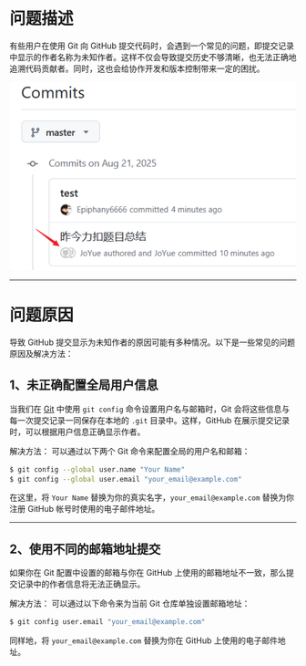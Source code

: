 # 问题描述

有些用户在使用 Git 向 GitHub 提交代码时，会遇到一个常见的问题，即提交记录中显示的作者名称为未知作者。这样不仅会导致提交历史不够清晰，也无法正确地追溯代码贡献者。同时，这也会给协作开发和版本控制带来一定的困扰。

![1755744036067](./assets/1755744036067.png)

---

# 问题原因

导致 GitHub 提交显示为未知作者的原因可能有多种情况。以下是一些常见的问题原因及解决方法：

## 1、未正确配置全局用户信息

当我们在 [Git](https://deepinout.com/git/git-top-tutorials/1696390559_j_git.html) 中使用 `git config` 命令设置用户名与邮箱时，Git 会将这些信息与每一次提交记录一同保存在本地的 `.git` 目录中。这样，GitHub 在展示提交记录时，可以根据用户信息正确显示作者。

解决方法：
可以通过以下两个 Git 命令来配置全局的用户名和邮箱：

```bash
$ git config --global user.name "Your Name"
$ git config --global user.email "your_email@example.com"
```

在这里，将 `Your Name` 替换为你的真实名字，`your_email@example.com` 替换为你注册 GitHub 帐号时使用的电子邮件地址。

---

## 2、使用不同的邮箱地址提交

如果你在 Git 配置中设置的邮箱与你在 GitHub 上使用的邮箱地址不一致，那么提交记录中的作者信息将无法正确显示。

解决方法：
可以通过以下命令来为当前 Git 仓库单独设置邮箱地址：

```bash
$ git config user.email "your_email@example.com"
```

同样地，将 `your_email@example.com` 替换为你在 GitHub 上使用的电子邮件地址。